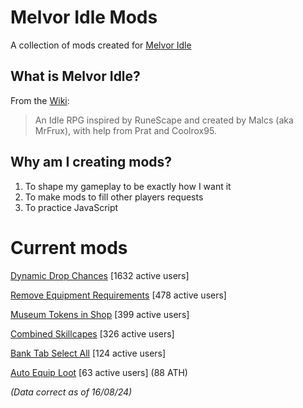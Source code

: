 # Melvor Idle Mods
A collection of mods created for [Melvor Idle](https://melvoridle.com/)

## What is Melvor Idle?
From the [Wiki](https://wiki.melvoridle.com/w/Main_Page):
>An Idle RPG inspired by RuneScape and created by Malcs (aka MrFrux), with help from Prat and Coolrox95.

## Why am I creating mods?
1. To shape my gameplay to be exactly how I want it
2. To make mods to fill other players requests
3. To practice JavaScript

# Current mods
[Dynamic Drop Chances](https://mod.io/g/melvoridle/m/dynamic-drop-chances)
[1632 active users]

[Remove Equipment Requirements](https://mod.io/g/melvoridle/m/remove-equipment-requirements)
[478 active users]

[Museum Tokens in Shop](https://mod.io/g/melvoridle/m/museum-tokens-in-shop)
[399 active users]

[Combined Skillcapes](https://mod.io/g/melvoridle/m/combined-skillcapes)
[326 active users]

[Bank Tab Select All](https://mod.io/g/melvoridle/m/bank-tab-select-all)
[124 active users]

[Auto Equip Loot](https://mod.io/g/melvoridle/m/auto-equip-loot)
[63 active users] (88 ATH)

*(Data correct as of 16/08/24)*